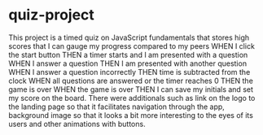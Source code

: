 # quiz-project
 This project is a timed quiz on JavaScript fundamentals that stores high scores that I can gauge my progress compared to my peers
WHEN I click the start button
THEN a timer starts and I am presented with a question
WHEN I answer a question
THEN I am presented with another question
WHEN I answer a question incorrectly
THEN time is subtracted from the clock
WHEN all questions are answered or the timer reaches 0
THEN the game is over
WHEN the game is over
THEN I can save my initials and set my score on the board.
There were additionals such as link on the logo to the landing page so that it facilitates navigation through the app, background image
so that it looks a bit more interesting to the eyes of its users and other animations with buttons. 

